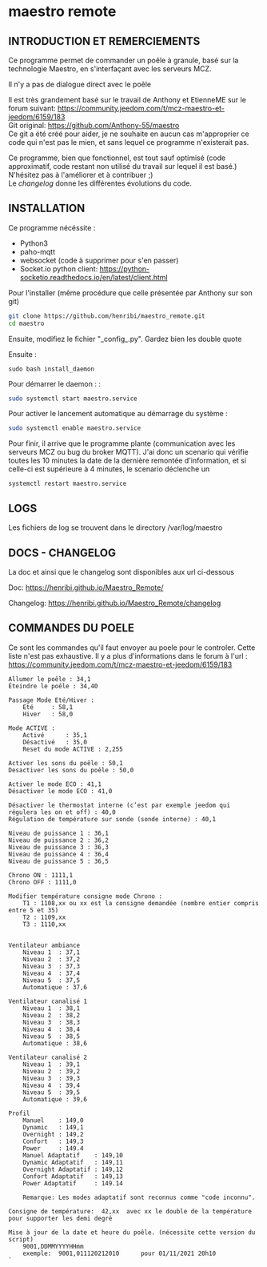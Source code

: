 # maestro remote

## INTRODUCTION ET REMERCIEMENTS
Ce programme permet de commander un poêle à granule, basé sur la technologie Maestro, en s'interfaçant avec les serveurs MCZ.

Il n'y a pas de dialogue direct avec le poêle

Il est très grandement basé sur le travail de Anthony et EtienneME sur le forum suivant: <https://community.jeedom.com/t/mcz-maestro-et-jeedom/6159/183>  
Git original: <https://github.com/Anthony-55/maestro>  
Ce git a été créé pour aider, je ne souhaite en aucun cas m'approprier ce code qui n'est pas le mien, et sans lequel ce programme n'existerait pas.

Ce programme, bien que fonctionnel, est tout sauf optimisé (code approximatif, code restant non utilisé du travail sur lequel il est basé.) N'hésitez pas à l'améliorer et à contribuer ;)  
Le *changelog* donne les différentes évolutions du code.

## INSTALLATION
Ce programme nécéssite :
* Python3
* paho-mqtt
* websocket (code à supprimer pour s'en passer)
* Socket.io python client: <https://python-socketio.readthedocs.io/en/latest/client.html>

Pour l'installer (même procédure que celle présentée par Anthony sur son git)
```sh
git clone https://github.com/henribi/maestro_remote.git
cd maestro
```

Ensuite, modifiez le fichier "\_config\_.py". Gardez bien les double quote


Ensuite :

```
sudo bash install_daemon
```



Pour démarrer le daemon : :
```sh
sudo systemctl start maestro.service
```

Pour activer le lancement automatique au démarrage du système :
```sh
sudo systemctl enable maestro.service 
```

Pour finir, il arrive que le programme plante (communication avec les serveurs MCZ ou bug du broker MQTT). J'ai donc un scenario qui vérifie toutes les 10 minutes la date de la dernière remontée d'information, et si celle-ci est supérieure à 4 minutes, le scenario déclenche un 
```
systemctl restart maestro.service
```

## LOGS

Les fichiers de log se trouvent dans le directory /var/log/maestro

## DOCS - CHANGELOG

La doc et ainsi que le changelog sont disponibles aux url ci-dessous

Doc:        <https://henribi.github.io/Maestro_Remote/>

Changelog:  <https://henribi.github.io/Maestro_Remote/changelog>


## COMMANDES DU POELE
Ce sont les commandes qu'il faut envoyer au poele pour le controler.
Cette liste n'est pas exhaustive. Il y a plus d'informations dans le forum à l'url :
https://community.jeedom.com/t/mcz-maestro-et-jeedom/6159/183

```
Allumer le poêle : 34,1
Éteindre le poêle : 34,40

Passage Mode Eté/Hiver :
    Eté     : 58,1
    Hiver   : 58,0

Mode ACTIVE :
    Activé      : 35,1
    Désactivé   : 35,0
    Reset du mode ACTIVE : 2,255 

Activer les sons du poêle : 50,1
Desactiver les sons du poêle : 50,0

Activer le mode ECO : 41,1
Désactiver le mode ECO : 41,0

Désactiver le thermostat interne (c’est par exemple jeedom qui régulera les on et off) : 40,0
Régulation de température sur sonde (sonde interne) : 40,1

Niveau de puissance 1 : 36,1
Niveau de puissance 2 : 36,2
Niveau de puissance 3 : 36,3
Niveau de puissance 4 : 36,4
Niveau de puissance 5 : 36,5

Chrono ON : 1111,1
Chrono OFF : 1111,0

Modifier température consigne mode Chrono :
    T1 : 1108,xx ou xx est la consigne demandée (nombre entier compris entre 5 et 35)
    T2 : 1109,xx
    T3 : 1110,xx


Ventilateur ambiance
    Niveau 1  : 37,1
    Niveau 2  : 37,2
    Niveau 3  : 37,3
    Niveau 4  : 37,4
    Niveau 5  : 37,5
    Automatique : 37,6
    
Ventilateur canalisé 1
    Niveau 1  : 38,1
    Niveau 2  : 38,2
    Niveau 3  : 38,3
    Niveau 4  : 38,4
    Niveau 5  : 38,5
    Automatique : 38,6
    
Ventilateur canalisé 2
    Niveau 1  : 39,1
    Niveau 2  : 39,2
    Niveau 3  : 39,3
    Niveau 4  : 39,4    
    Niveau 5  : 39,5
    Automatique : 39,6

Profil
    Manuel    : 149,0
    Dynamic   : 149,1
    Overnight : 149,2
    Confort   : 149,3
    Power     : 149.4
    Manuel Adaptatif    : 149,10
    Dynamic Adaptatif   : 149,11
    Overnight Adaptatif : 149,12
    Confort Adaptatif   : 149,13
    Power Adaptatif     : 149.14

    Remarque: Les modes adaptatif sont reconnus comme "code inconnu".

Consigne de température:  42,xx  avec xx le double de la température pour supporter les demi degré

Mise à jour de la date et heure du poêle. (nécessite cette version du script)
    9001,DDMMYYYYHHmm
    exemple:  9001,011120212010      pour 01/11/2021 20h10
`
